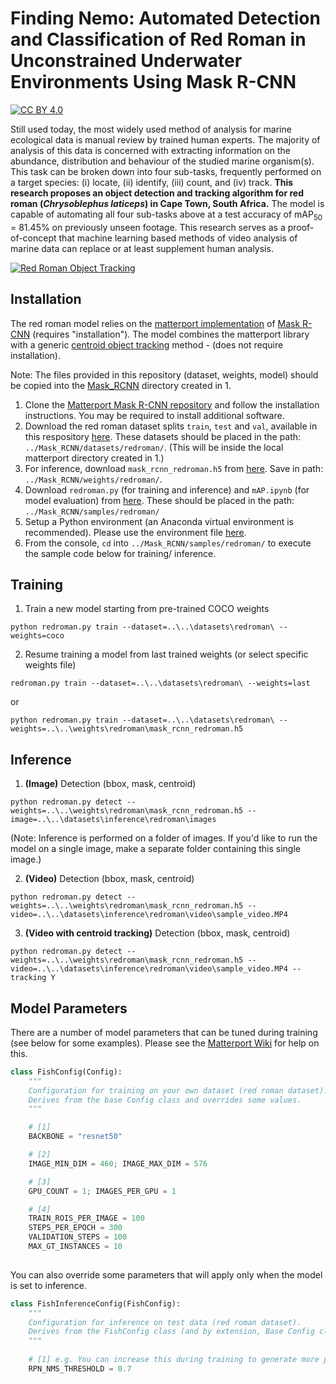 # Finding Nemo: Automated Detection and Classification of Red Roman in Unconstrained Underwater Environments Using Mask R-CNN

[![CC BY 4.0][cc-by-shield]][cc-by]

[cc-by]: http://creativecommons.org/licenses/by/4.0/
[cc-by-shield]: https://img.shields.io/badge/License-CC%20BY%204.0-lightgrey.svg

Still used today, the most widely used method of analysis for marine ecological data is manual review by trained human experts. The majority of analysis of this data is concerned with extracting information on the abundance, distribution and behaviour of the studied marine organism(s). This task can be broken down into four sub-tasks, frequently performed on a target species: (i) locate, (ii) identify, (iii) count, and (iv) track. **This research proposes an object detection and tracking algorithm for red roman (_Chrysoblephus laticeps_) in Cape Town, South Africa.** The model is capable of automating all four sub-tasks above at a test accuracy of mAP<sub>50</sub> = 81.45% on previously unseen footage. This research serves as a proof-of-concept that machine learning based methods of video analysis of marine data can replace or at least supplement human analysis.

[![Red Roman Object Tracking](assets/red_roman_tracking_sample.gif)](https://www.youtube.com/watch?v=28aIeKxBsrY)

## Installation

The red roman model relies on the [matterport implementation](https://github.com/matterport/Mask_RCNN) of [Mask R-CNN](https://arxiv.org/abs/1703.06870) (requires "installation"). The model combines the matterport library with a generic [centroid object tracking](https://www.pyimagesearch.com/2018/07/23/simple-object-tracking-with-opencv/) method - (does not require installation).

Note: The files provided in this repository (dataset, weights, model) should be copied into the [Mask_RCNN](https://github.com/matterport/Mask_RCNN) directory created in 1.

1. Clone the [Matterport Mask R-CNN repository](https://github.com/matterport/Mask_RCNN) and follow the installation instructions. You may be required to install additional software.
2. Download the red roman dataset splits `train`, `test` and `val`, available in this respository [here](https://github.com/FishCV/fishcv.github.io/tree/main/dataset/via). These datasets should be placed in the path: `../Mask_RCNN/datasets/redroman/`. (This will be inside the local matterport directory created in 1.)
3. For inference, download `mask_rcnn_redroman.h5` from [here](https://drive.google.com/drive/folders/1ltqEYAN5qIrL1B_SHkg6SYGlIRaUX7-o?usp=sharing). Save in path: `../Mask_RCNN/weights/redroman/`.
4. Download `redroman.py` (for training and inference) and `mAP.ipynb` (for model evaluation) from [here](https://github.com/FishCV/fishcv.github.io/tree/main/model). These should be placed in the path: `../Mask_RCNN/samples/redroman/`
5. Setup a Python environment (an Anaconda virtual environment is recommended). Please use the environment file [here](https://github.com/FishCV/fishcv.github.io/tree/main/model).
6. From the console, `cd` into `../Mask_RCNN/samples/redroman/` to execute the sample code below for training/ inference.

## Training

1. Train a new model starting from pre-trained COCO weights  
```
python redroman.py train --dataset=..\..\datasets\redroman\ --weights=coco
```

2. Resume training a model from last trained weights (or select specific weights file)  
```
redroman.py train --dataset=..\..\datasets\redroman\ --weights=last
```
or
``` 
python redroman.py train --dataset=..\..\datasets\redroman\ --weights=..\..\weights\redroman\mask_rcnn_redroman.h5
```

## Inference

1.  **(Image)** Detection (bbox, mask, centroid)
```
python redroman.py detect --weights=..\..\weights\redroman\mask_rcnn_redroman.h5 --image=..\..\datasets\inference\redroman\images
```
(Note: Inference is performed on a folder of images. If you'd like to run the model on a single image, make a separate folder containing this single image.)  

2. **(Video)** Detection (bbox, mask, centroid)
```
python redroman.py detect --weights=..\..\weights\redroman\mask_rcnn_redroman.h5 --video=..\..\datasets\inference\redroman\video\sample_video.MP4
```

3. **(Video with centroid tracking)** Detection (bbox, mask, centroid)
```
python redroman.py detect --weights=..\..\weights\redroman\mask_rcnn_redroman.h5 --video=..\..\datasets\inference\redroman\video\sample_video.MP4 --tracking Y
```

## Model Parameters

There are a number of model parameters that can be tuned during training (see below for some examples). Please see the [Matterport Wiki](https://github.com/matterport/Mask_RCNN/wiki) for help on this.

```python
class FishConfig(Config):
    """
    Configuration for training on your own dataset (red roman dataset).
    Derives from the base Config class and overrides some values.
    """

    # [1]
    BACKBONE = "resnet50"

    # [2]
    IMAGE_MIN_DIM = 460; IMAGE_MAX_DIM = 576

    # [3]
    GPU_COUNT = 1; IMAGES_PER_GPU = 1

    # [4]
    TRAIN_ROIS_PER_IMAGE = 100
    STEPS_PER_EPOCH = 300
    VALIDATION_STEPS = 100
    MAX_GT_INSTANCES = 10
    
```

You can also override some parameters that will apply only when the model is set to inference.

```python
class FishInferenceConfig(FishConfig):
    """
    Configuration for inference on test data (red roman dataset).
    Derives from the FishConfig class (and by extension, Base Config class) and overrides some values.
    """
    
    # [1] e.g. You can increase this during training to generate more propsals.
    RPN_NMS_THRESHOLD = 0.7    
```


